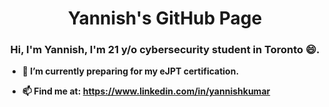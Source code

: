 <h1 align="center"> Yannish's GitHub Page
<h3 align="center"><b>Hi, I'm Yannish, I'm 21 y/o cybersecurity student in Toronto 😄.<b></b></h3>

<!--
**yannkumar/yannkumar** is a ✨ _special_ ✨ repository because its `README.md` (this file) appears on your GitHub profile.

Here are some ideas to get you started:

- 🔭 I’m currently working on ...
- 🌱 I’m currently learning ...
- 👯 I’m looking to collaborate on ...
- 🤔 I’m looking for help with ...
- 💬 Ask me about ...
- 📫 How to reach me: ...
- 😄 Pronouns: ...
- ⚡ Fun fact: ...
-->

- 🔭 I’m currently preparing for my eJPT certification.
  
- 📫 Find me at: https://www.linkedin.com/in/yannishkumar
